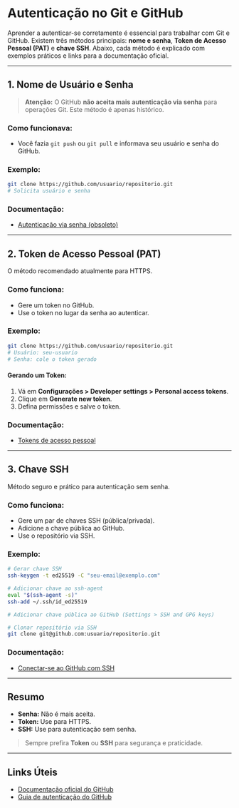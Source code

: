 # Autenticação no Git e GitHub

Aprender a autenticar-se corretamente é essencial para trabalhar com Git e GitHub. Existem três métodos principais: **nome e senha**, **Token de Acesso Pessoal (PAT)** e **chave SSH**. Abaixo, cada método é explicado com exemplos práticos e links para a documentação oficial.

---

## 1. Nome de Usuário e Senha

> **Atenção:** O GitHub **não aceita mais autenticação via senha** para operações Git. Este método é apenas histórico.

### Como funcionava:
- Você fazia `git push` ou `git pull` e informava seu usuário e senha do GitHub.

### Exemplo:
```bash
git clone https://github.com/usuario/repositorio.git
# Solicita usuário e senha
```

### Documentação:
- [Autenticação via senha (obsoleto)](https://docs.github.com/pt/authentication/keeping-your-account-and-data-secure/about-authentication-to-github)

---

## 2. Token de Acesso Pessoal (PAT)

O método recomendado atualmente para HTTPS.

### Como funciona:
- Gere um token no GitHub.
- Use o token no lugar da senha ao autenticar.

### Exemplo:
```bash
git clone https://github.com/usuario/repositorio.git
# Usuário: seu-usuario
# Senha: cole o token gerado
```

#### Gerando um Token:
1. Vá em **Configurações > Developer settings > Personal access tokens**.
2. Clique em **Generate new token**.
3. Defina permissões e salve o token.

### Documentação:
- [Tokens de acesso pessoal](https://docs.github.com/pt/authentication/keeping-your-account-and-data-secure/creating-a-personal-access-token)

---

## 3. Chave SSH

Método seguro e prático para autenticação sem senha.

### Como funciona:
- Gere um par de chaves SSH (pública/privada).
- Adicione a chave pública ao GitHub.
- Use o repositório via SSH.

### Exemplo:
```bash
# Gerar chave SSH
ssh-keygen -t ed25519 -C "seu-email@exemplo.com"

# Adicionar chave ao ssh-agent
eval "$(ssh-agent -s)"
ssh-add ~/.ssh/id_ed25519

# Adicionar chave pública ao GitHub (Settings > SSH and GPG keys)

# Clonar repositório via SSH
git clone git@github.com:usuario/repositorio.git
```

### Documentação:
- [Conectar-se ao GitHub com SSH](https://docs.github.com/pt/authentication/connecting-to-github-with-ssh)

---

## Resumo

- **Senha:** Não é mais aceita.
- **Token:** Use para HTTPS.
- **SSH:** Use para autenticação sem senha.

> Sempre prefira **Token** ou **SSH** para segurança e praticidade.

---

## Links Úteis

- [Documentação oficial do GitHub](https://docs.github.com/pt)
- [Guia de autenticação do GitHub](https://docs.github.com/pt/authentication)
